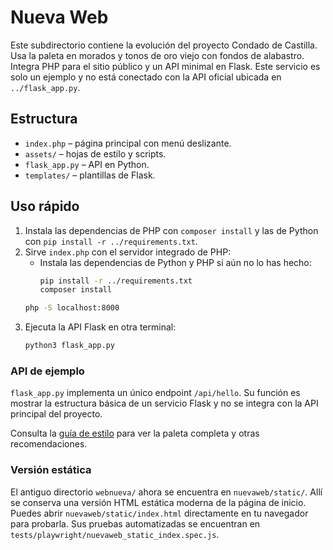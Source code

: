 # Nueva Web

Este subdirectorio contiene la evolución del proyecto Condado de Castilla.
Usa la paleta en morados y tonos de oro viejo con fondos de alabastro.
Integra PHP para el sitio público y un API minimal en Flask. Este servicio es solo un ejemplo y no está conectado con la API oficial ubicada en `../flask_app.py`.

## Estructura
- `index.php` – página principal con menú deslizante.
- `assets/` – hojas de estilo y scripts.
- `flask_app.py` – API en Python.
- `templates/` – plantillas de Flask.

## Uso rápido
1. Instala las dependencias de PHP con `composer install` y las de Python con `pip install -r ../requirements.txt`.
2. Sirve `index.php` con el servidor integrado de PHP:
   - Instala las dependencias de Python y PHP si aún no lo has hecho:
     ```bash
     pip install -r ../requirements.txt
     composer install
     ```
   ```bash
   php -S localhost:8000
   ```
3. Ejecuta la API Flask en otra terminal:
   ```bash
   python3 flask_app.py
   ```

### API de ejemplo

`flask_app.py` implementa un único endpoint `/api/hello`. Su función es mostrar la estructura básica de un servicio Flask y no se integra con la API principal del proyecto.

Consulta la [guía de estilo](../docs/style-guide.md) para ver la paleta completa y otras recomendaciones.

### Versión estática

El antiguo directorio `webnueva/` ahora se encuentra en `nuevaweb/static/`. Allí se conserva una versión HTML estática moderna de la página de inicio. Puedes abrir `nuevaweb/static/index.html` directamente en tu navegador para probarla. Sus pruebas automatizadas se encuentran en `tests/playwright/nuevaweb_static_index.spec.js`.
